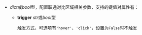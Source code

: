 - **<placeholder>** 

  *dict*或*bool*型，配置联通对比区域相关参数，支持的键值对属性有：

  - **trigger** *str*或*bool*型

    触发方式，可选项有`'hover'`、`'click'`，设置为`False`时不触发
